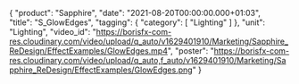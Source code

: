 {
   "product": "Sapphire",
   "date": "2021-08-20T00:00:00.000+01:03",  
   "title": "S_GlowEdges",
   "tagging": {
   "category": [
      "Lighting"
    ]
   },
   "unit": "Lighting",
   "video_id": "https://borisfx-com-res.cloudinary.com/video/upload/q_auto/v1629401910/Marketing/Sapphire_ReDesign/EffectExamples/GlowEdges.mp4",
   "poster": "https://borisfx-com-res.cloudinary.com/video/upload/q_auto,f_auto/v1629401910/Marketing/Sapphire_ReDesign/EffectExamples/GlowEdges.png"
}
